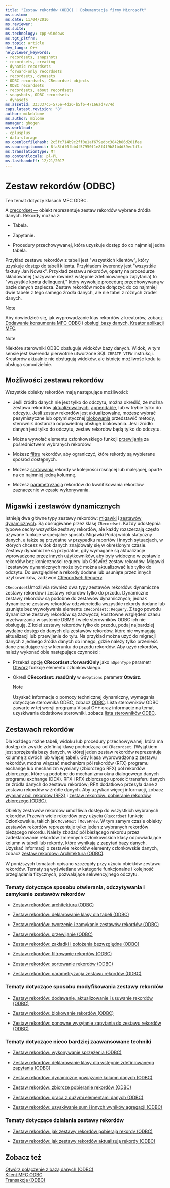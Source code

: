 ```yaml
---
title: "Zestaw rekordów (ODBC) | Dokumentacja firmy Microsoft"
ms.custom: 
ms.date: 11/04/2016
ms.reviewer: 
ms.suite: 
ms.technology: cpp-windows
ms.tgt_pltfrm: 
ms.topic: article
dev_langs: C++
helpviewer_keywords:
- recordsets, snapshots
- recordsets, creating
- dynamic recordsets
- forward-only recordsets
- recordsets, dynasets
- ODBC recordsets, CRecordset objects
- ODBC recordsets
- recordsets, about recordsets
- snapshots, ODBC recordsets
- dynasets
ms.assetid: 333337c5-575e-4d26-b5f6-47166ad7874d
caps.latest.revision: "8"
author: mikeblome
ms.author: mblome
manager: ghogen
ms.workload:
- cplusplus
- data-storage
ms.openlocfilehash: 2c5fc714b9c2ff0e1af679edbc3842b86d201fee
ms.sourcegitcommit: 8fa8fdf0fbb4f57950f1e8f4f9b81b4d39ec7d7a
ms.translationtype: MT
ms.contentlocale: pl-PL
ms.lasthandoff: 12/21/2017
---
```

# <a name="recordset-odbc"></a>Zestaw rekordów (ODBC)
Ten temat dotyczy klasach MFC ODBC.  
  
 A [crecordset —](../../mfc/reference/crecordset-class.md) obiekt reprezentuje zestaw rekordów wybrane źródła danych. Rekordy można z:  
  
-   Tabela.  
  
-   Zapytanie.  
  
-   Procedury przechowywanej, która uzyskuje dostęp do co najmniej jedna tabela.  
  
 Przykład zestawu rekordów z tabeli jest "wszystkich klientów", który uzyskuje dostęp do tabeli klienta. Przykładem kwerendy jest "wszystkie faktury Jan Nowak". Przykład zestawu rekordów, oparty na procedurze składowanej (nazywane również wstępnie zdefiniowanego zapytania) to "wszystkie konta delinquent," który wywołuje procedurę przechowywaną w bazie danych zaplecza. Zestaw rekordów może dołączyć do co najmniej dwie tabele z tego samego źródła danych, ale nie tabel z różnych źródeł danych.  
  
> [!NOTE]
>  Aby dowiedzieć się, jak wyprowadzanie klas rekordów z kreatorów, zobacz [Dodawanie konsumenta MFC ODBC](../../mfc/reference/adding-an-mfc-odbc-consumer.md) i [obsługi bazy danych, Kreator aplikacji MFC](../../mfc/reference/database-support-mfc-application-wizard.md).  
  
> [!NOTE]
>  Niektóre sterowniki ODBC obsługuje widoków bazy danych. Widok, w tym sensie jest kwerenda pierwotnie utworzone SQL `CREATE VIEW` instrukcji. Kreatorów aktualnie nie obsługują widoków, ale istnieje możliwość kodu ta obsługa samodzielnie.  
  
##  <a name="_core_recordset_capabilities"></a>Możliwości zestawu rekordów  
 Wszystkie obiekty rekordów mają następujące możliwości:  
  
-   Jeśli źródło danych nie jest tylko do odczytu, można określić, że można zestawu rekordów [aktualizowalnych](../../data/odbc/recordset-adding-updating-and-deleting-records-odbc.md), [appendable](../../data/odbc/recordset-adding-updating-and-deleting-records-odbc.md), lub w trybie tylko do odczytu. Jeśli zestaw rekordów jest aktualizowalne, możesz wybrać pesymistyczne lub optymistycznej [blokowania](../../data/odbc/recordset-locking-records-odbc.md) przedstawić metody, sterownik dostarcza odpowiednią obsługę blokowania. Jeśli źródło danych jest tylko do odczytu, zestaw rekordów będą tylko do odczytu.  
  
-   Można wywołać elementu członkowskiego funkcji [przewijania](../../data/odbc/recordset-scrolling-odbc.md) za pośrednictwem wybranych rekordów.  
  
-   Możesz [filtru](../../data/odbc/recordset-filtering-records-odbc.md) rekordów, aby ograniczyć, które rekordy są wybierane spośród dostępnych.  
  
-   Możesz [sortowania](../../data/odbc/recordset-sorting-records-odbc.md) rekordy w kolejności rosnącej lub malejącej, oparte na co najmniej jedną kolumnę.  
  
-   Możesz [parametryzacja](../../data/odbc/recordset-parameterizing-a-recordset-odbc.md) rekordów do kwalifikowania rekordów zaznaczenie w czasie wykonywania.  
  
##  <a name="_core_snapshots_and_dynasets"></a>Migawki i zestawów dynamicznych  
 Istnieją dwa główne typy zestawy rekordów: [migawki](../../data/odbc/snapshot.md) i [zestawów dynamicznych](../../data/odbc/dynaset.md). Są obsługiwane przez klasę `CRecordset`. Każdy udostępnia typowe cechy wszystkie zestawy rekordów, ale każdy rozszerzają często używane funkcje w specjalne sposób. Migawki Podaj widok statyczny danych, a także są przydatne w przypadku raportów i innych sytuacjach, w których chcesz widok danych znajdowały się w określonym czasie. Zestawy dynamiczne są przydatne, gdy wymagane są aktualizacje wprowadzone przez innych użytkowników, aby były widoczne w zestawie rekordów bez konieczności requery lub Odśwież zestaw rekordów. Migawki i zestawów dynamicznych może być można aktualizować lub tylko do odczytu. Do uwzględnienia rekordy dodane lub usunięte przez innych użytkowników, zadzwoń [CRecordset::Requery](../../mfc/reference/crecordset-class.md#requery).  
  
 `CRecordset`Umożliwia również dwa typy zestawów rekordów: dynamiczne zestawy rekordów i zestawy rekordów tylko do przodu. Dynamiczne zestawy rekordów są podobne do zestawów dynamicznych; jednak dynamiczne zestawy rekordów odzwierciedla wszystkie rekordy dodane lub usunięte bez wywoływania elementu `CRecordset::Requery`. Z tego powodu dynamiczne zestawy rekordów są zazwyczaj kosztowne względem czasu przetwarzania w systemie DBMS i wiele sterowników ODBC ich nie obsługują. Z kolei zestawy rekordów tylko do przodu, podaj najbardziej wydajne dostęp do danych dla zestawów rekordów, które nie wymagają aktualizacji lub przewijanie do tyłu. Na przykład można użyć do migracji danych z jednego źródła danych do innego, gdzie należy tylko przenieść dane znajdujące się w kierunku do przodu rekordów. Aby użyć rekordów, należy wykonać obie następujące czynności:  
  
-   Przekaż opcję **CRecordset::forwardOnly** jako `nOpenType` parametr [Otwórz](../../mfc/reference/crecordset-class.md#open) funkcję elementu członkowskiego.  
  
-   Określ **CRecordset::readOnly** w `dwOptions` parametr **Otwórz**.  
  
    > [!NOTE]
    >  Uzyskać informacje o pomocy technicznej dynamiczny, wymagania dotyczące sterownika ODBC, zobacz [ODBC](../../data/odbc/odbc-basics.md). Lista sterowników ODBC zawarte w tej wersji programu Visual C++ oraz informacje na temat uzyskiwania dodatkowe sterowniki, zobacz [lista sterowników ODBC](../../data/odbc/odbc-driver-list.md).  
  
##  <a name="_core_your_recordsets"></a>Zestawach rekordów  
 Dla każdego różne tabeli, widoku lub procedury przechowywanej, która ma dostęp do zwykle zdefiniuj klasę pochodzącą od `CRecordset`. (Wyjątkiem jest sprzężenia bazy danych, w której jeden zestaw rekordów reprezentuje kolumnę z dwóch lub więcej tabel). Gdy klasa wyprowadzona z zestawu rekordów, można włączać mechanizm pól rekordów (RFX) programu exchange lub mechanizm wymiany (zbiorczego RFX) pól rekordów zbiorczego, które są podobne do mechanizmu okna dialogowego danych programu exchange (DDX). RFX i RFX zbiorczego uprościć transferu danych ze źródła danych do zestawu rekordów; RFX dodatkowo przesyła dane z zestawu rekordów w źródle danych. Aby uzyskać więcej informacji, zobacz [wymiany pól rekordów (RFX)](../../data/odbc/record-field-exchange-rfx.md) i [zestaw rekordów: pobieranie rekordów zbiorczego (ODBC)](../../data/odbc/recordset-fetching-records-in-bulk-odbc.md).  
  
 Obiekty zestawów rekordów umożliwia dostęp do wszystkich wybranych rekordów. Przewiń wiele rekordów przy użyciu `CRecordset` funkcje Członkowskie, takich jak `MoveNext` i `MovePrev`. W tym samym czasie obiekty zestawów rekordów reprezentuje tylko jeden z wybranych rekordów bieżącego rekordu. Należy zbadać pól bieżącego rekordu przez zadeklarowanie rekordów zmiennych Członkowskich klasy odpowiadające kolumn w tabeli lub rekordy, które wynikają z zapytań bazy danych. Uzyskać informacji o zestawie rekordów elementy członkowskie danych, zobacz [zestaw rekordów: Architektura (ODBC)](../../data/odbc/recordset-architecture-odbc.md).  
  
 W poniższych tematach opisano szczegóły przy użyciu obiektów zestawu rekordów. Tematy są wyświetlane w kategorie funkcjonalne i kolejność przeglądania fizycznych, pozwalające sekwencyjnego odczytu.  
  
### <a name="topics-about-the-mechanics-of-opening-reading-and-closing-recordsets"></a>Tematy dotyczące sposobu otwierania, odczytywania i zamykanie zestawów rekordów  
  
-   [Zestaw rekordów: architektura (ODBC)](../../data/odbc/recordset-architecture-odbc.md)  
  
-   [Zestaw rekordów: deklarowanie klasy dla tabeli (ODBC)](../../data/odbc/recordset-declaring-a-class-for-a-table-odbc.md)  
  
-   [Zestaw rekordów: tworzenie i zamykanie zestawów rekordów (ODBC)](../../data/odbc/recordset-creating-and-closing-recordsets-odbc.md)  
  
-   [Zestaw rekordów: przewijanie (ODBC)](../../data/odbc/recordset-scrolling-odbc.md)  
  
-   [Zestaw rekordów: zakładki i położenia bezwzględne (ODBC)](../../data/odbc/recordset-bookmarks-and-absolute-positions-odbc.md)  
  
-   [Zestaw rekordów: filtrowanie rekordów (ODBC)](../../data/odbc/recordset-filtering-records-odbc.md)  
  
-   [Zestaw rekordów: sortowanie rekordów (ODBC)](../../data/odbc/recordset-sorting-records-odbc.md)  
  
-   [Zestaw rekordów: parametryzacja zestawu rekordów (ODBC)](../../data/odbc/recordset-parameterizing-a-recordset-odbc.md)  
  
### <a name="topics-about-the-mechanics-of-modifying-recordsets"></a>Tematy dotyczące sposobu modyfikowania zestawy rekordów  
  
-   [Zestaw rekordów: dodawanie, aktualizowanie i usuwanie rekordów (ODBC)](../../data/odbc/recordset-adding-updating-and-deleting-records-odbc.md)  
  
-   [Zestaw rekordów: blokowanie rekordów (ODBC)](../../data/odbc/recordset-locking-records-odbc.md)  
  
-   [Zestaw rekordów: ponowne wysyłanie zapytania do zestawu rekordów (ODBC)](../../data/odbc/recordset-requerying-a-recordset-odbc.md)  
  
### <a name="topics-about-somewhat-more-advanced-techniques"></a>Tematy dotyczące nieco bardziej zaawansowane techniki  
  
-   [Zestaw rekordów: wykonywanie sprzężenia (ODBC)](../../data/odbc/recordset-performing-a-join-odbc.md)  
  
-   [Zestaw rekordów: deklarowanie klasy dla wstępnie zdefiniowanego zapytania (ODBC)](../../data/odbc/recordset-declaring-a-class-for-a-predefined-query-odbc.md)  
  
-   [Zestaw rekordów: dynamiczne powiązanie kolumn danych (ODBC)](../../data/odbc/recordset-dynamically-binding-data-columns-odbc.md)  
  
-   [Zestaw rekordów: zbiorcze pobieranie rekordów (ODBC)](../../data/odbc/recordset-fetching-records-in-bulk-odbc.md)  
  
-   [Zestaw rekordów: praca z dużymi elementami danych (ODBC)](../../data/odbc/recordset-working-with-large-data-items-odbc.md)  
  
-   [Zestaw rekordów: uzyskiwanie sum i innych wyników agregacji (ODBC)](../../data/odbc/recordset-obtaining-sums-and-other-aggregate-results-odbc.md)  
  
### <a name="topics-about-how-recordsets-work"></a>Tematy dotyczące działania zestawy rekordów  
  
-   [Zestaw rekordów: jak zestawy rekordów pobierają rekordy (ODBC)](../../data/odbc/recordset-how-recordsets-select-records-odbc.md)  
  
-   [Zestaw rekordów: jak zestawy rekordów aktualizują rekordy (ODBC)](../../data/odbc/recordset-how-recordsets-update-records-odbc.md)  
  
## <a name="see-also"></a>Zobacz też  
 [Otwórz połączenie z bazą danych (ODBC)](../../data/odbc/open-database-connectivity-odbc.md)   
 [Klient MFC ODBC](../../mfc/reference/adding-an-mfc-odbc-consumer.md)   
 [Transakcja (ODBC)](../../data/odbc/transaction-odbc.md)